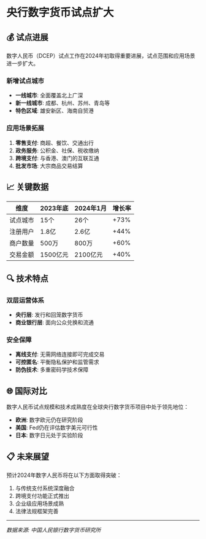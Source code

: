 # 央行数字货币试点扩大

## 💰 试点进展

数字人民币（DCEP）试点工作在2024年初取得重要进展，试点范围和应用场景进一步扩大。

### 新增试点城市
- **一线城市**: 全面覆盖北上广深
- **新一线城市**: 成都、杭州、苏州、青岛等
- **特色区域**: 雄安新区、海南自贸港

### 应用场景拓展
1. **零售支付**: 商超、餐饮、交通出行
2. **政务服务**: 公积金、社保、税收缴纳  
3. **跨境支付**: 与香港、澳门的互联互通
4. **批发市场**: 大宗商品交易结算

## 📈 关键数据

| 维度 | 2023年底 | 2024年1月 | 增长率 |
|------|----------|----------|--------|
| 试点城市 | 15个 | 26个 | +73% |
| 注册用户 | 1.8亿 | 2.6亿 | +44% |
| 商户数量 | 500万 | 800万 | +60% |
| 交易金额 | 1500亿元 | 2100亿元 | +40% |

## 🔍 技术特点

### 双层运营体系
- **央行层**: 发行和回笼数字货币
- **商业银行层**: 面向公众兑换和流通

### 安全保障
- **离线支付**: 无需网络连接即可完成交易
- **可控匿名**: 平衡隐私保护和监管需求
- **防伪技术**: 多重密码学技术保障

## 🌐 国际对比

数字人民币试点规模和技术成熟度在全球央行数字货币项目中处于领先地位：

- **欧洲**: 数字欧元仍在研究阶段
- **美国**: Fed仍在评估数字美元可行性
- **日本**: 数字日元处于实验阶段

## 📋 未来展望

预计2024年数字人民币将在以下方面取得突破：
1. 与传统支付系统深度融合
2. 跨境支付功能正式推出
3. 企业级应用场景成熟
4. 法律法规框架完善

---
*数据来源: 中国人民银行数字货币研究所* 